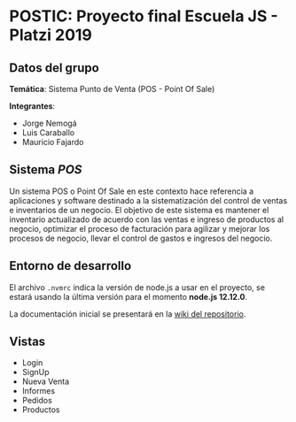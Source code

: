 # POSTIC: Proyecto final Escuela JS - Platzi 2019

## Datos del grupo

**Temática**: Sistema Punto de Venta (POS - Point Of Sale)

**Integrantes**:

- Jorge Nemogá
- Luis Caraballo
- Mauricio Fajardo

## Sistema _POS_

Un sistema POS o Point Of Sale en este contexto hace referencia a aplicaciones y software destinado a la sistematización del control de ventas e inventarios de un negocio. El objetivo de este sistema es mantener el inventario actualizado de acuerdo con las ventas e ingreso de productos al negocio, optimizar el proceso de facturación para agilizar y mejorar los procesos de negocio, llevar el control de gastos e ingresos del negocio.

## Entorno de desarrollo

El archivo `.nvmrc` indica la versión de node.js a usar en el proyecto, se estará usando la última versión para el momento **node.js 12.12.0**.

La documentación inicial se presentará en la [wiki del repositorio](#).

## Vistas

- Login
- SignUp
- Nueva Venta
- Informes
- Pedidos
- Productos
